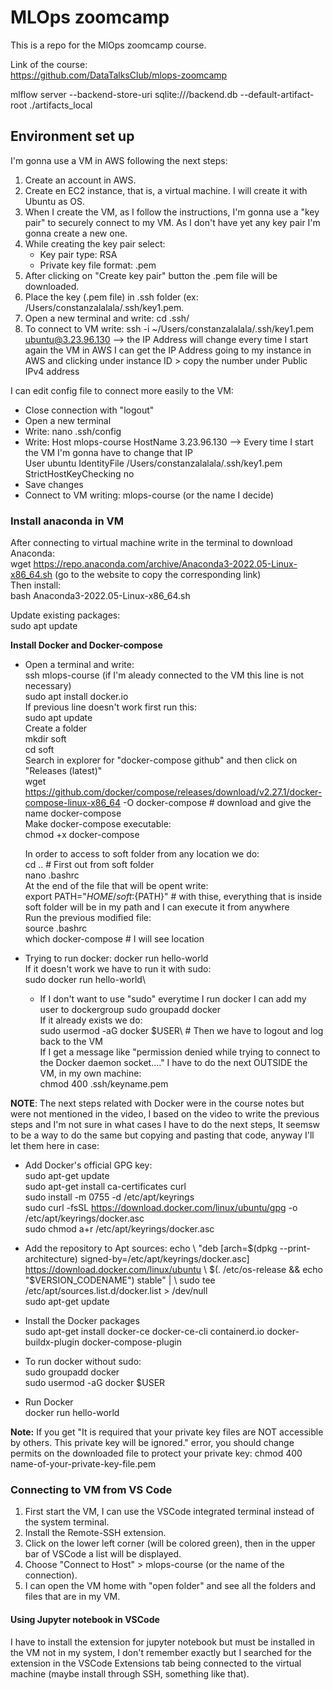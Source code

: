 # MLOps zoomcamp
This is a repo for the MlOps zoomcamp course.

Link of the course:\
https://github.com/DataTalksClub/mlops-zoomcamp

mlflow server --backend-store-uri sqlite:///backend.db --default-artifact-root ./artifacts_local


## Environment set up
I'm gonna use a VM in AWS following the next steps:

1. Create an account in AWS.
2. Create en EC2 instance, that is, a virtual machine. I will create it with Ubuntu as OS.
3. When I create the VM, as I follow the instructions, I'm gonna use a "key pair" to securely connect to my VM. As I don't have yet any key pair I'm gonna create a new one.
4. While creating the key pair select:
   * Key pair type: RSA
   * Private key file format: .pem
5. After clicking on "Create key pair" button the .pem file will be downloaded.
6. Place the key (.pem file) in .ssh folder (ex: /Users/constanzalalala/.ssh/key1.pem.
7. Open a new terminal and write: cd .ssh/
8. To connect to VM write:  ssh -i ~/Users/constanzalalala/.ssh/key1.pem ubuntu@3.23.96.130 --> the IP Address will change every time I start again the VM in AWS
I can get the IP Address going to my instance in AWS and clicking under instance ID > copy the number under Public IPv4 address

I can edit config file to connect more easily to the VM:
* Close connection with "logout"
* Open a new terminal
* Write: nano .ssh/config
* Write:
    Host mlops-course
        HostName 3.23.96.130  --> Every time I start the VM I'm gonna have to change that IP                       
        User ubuntu
        IdentityFile /Users/constanzalalala/.ssh/key1.pem
        StrictHostKeyChecking no
* Save changes
* Connect to VM writing: mlops-course (or the name I decide)

### Install anaconda in VM
After connecting to virtual machine write in the terminal to download Anaconda:\
wget https://repo.anaconda.com/archive/Anaconda3-2022.05-Linux-x86_64.sh (go to the website to copy the corresponding link)\
Then install:\
bash Anaconda3-2022.05-Linux-x86_64.sh

Update existing packages:\
sudo apt update

**Install Docker and Docker-compose**
* Open a terminal and write:\
  ssh mlops-course (if I'm aleady connected to the VM this line is not necessary)\
  sudo apt install docker.io\
  If previous line doesn't work first run this:\
  sudo apt update\
  Create a folder\
  mkdir soft\
  cd soft\
  Search in explorer for "docker-compose github" and then click on "Releases (latest)"\
  wget https://github.com/docker/compose/releases/download/v2.27.1/docker-compose-linux-x86_64 -O docker-compose # download and give the name docker-compose\
  Make docker-compose executable:\
  chmod +x docker-compose
  
  In order to access to soft folder from any location we do:\
  cd .. # First out from soft folder\
  nano .bashrc\
  At the end of the file that will be opent write:\
  export PATH="${HOME}/soft:${PATH}"    # with thise, everything that is inside soft folder will be in my path and I can execute it from anywhere\
  Run the previous modified file:\
  source .bashrc\
  which docker-compose # I will see location
  
* Trying to run docker:
  docker run hello-world\
  If it doesn't work we have to run it with sudo:\
  sudo docker run hello-world\

  * If I don't want to use "sudo" everytime I run docker I can add my user to dockergroup
  sudo groupadd docker\
  If it already exists we do:\
  sudo usermod -aG docker $USER\ # Then we have to logout and log back to the VM\
  If I get a message like "permission denied while trying to connect to the Docker daemon socket...." I have to do the next OUTSIDE the VM, in my own machine:\
  chmod 400 .ssh/keyname.pem

**NOTE**: The next steps related with Docker were in the course notes but were not mentioned in the video, I based on the video to write the previous steps and I'm not sure in what cases I have to do the next steps, It seemsw to be a way to do the same but copying and pasting that code, anyway I'll let them  here in case:
  
* Add Docker's official GPG key:\
sudo apt-get update\
sudo apt-get install ca-certificates curl\
sudo install -m 0755 -d /etc/apt/keyrings\
sudo curl -fsSL https://download.docker.com/linux/ubuntu/gpg -o /etc/apt/keyrings/docker.asc\
sudo chmod a+r /etc/apt/keyrings/docker.asc

* Add the repository to Apt sources:
echo \\
  "deb [arch=$(dpkg --print-architecture) signed-by=/etc/apt/keyrings/docker.asc] https://download.docker.com/linux/ubuntu \\
  $(. /etc/os-release && echo "$VERSION_CODENAME") stable" | \\
  sudo tee /etc/apt/sources.list.d/docker.list > /dev/null\
sudo apt-get update

* Install the Docker packages\
sudo apt-get install docker-ce docker-ce-cli containerd.io docker-buildx-plugin docker-compose-plugin

* To run docker without sudo:\
sudo groupadd docker\
sudo usermod -aG docker $USER

* Run Docker\
docker run hello-world

**Note:** If you get "It is required that your private key files are NOT accessible by others. This private key will be ignored." error, you should change permits on the downloaded file to protect your private key:
chmod 400 name-of-your-private-key-file.pem

### Connecting to VM from VS Code
1. First start the VM, I can use the VSCode integrated terminal instead of the system terminal.
2. Install the Remote-SSH extension.
3. Click on the lower left corner (will be colored green), then in the upper bar of VSCode a list will be displayed.
4. Choose "Connect to Host" > mlops-course (or the name of the connection).
5. I can open the VM home with "open folder" and see all the folders and files that are in my VM.

#### Using Jupyter notebook in VSCode
I have to install the extension for jupyter notebook but must be installed in the VM not in my system, I don't remember exactly but I searched for the extension 
in the VSCode Extensions tab being connected to the virtual machine (maybe install through SSH, something like that).


   

